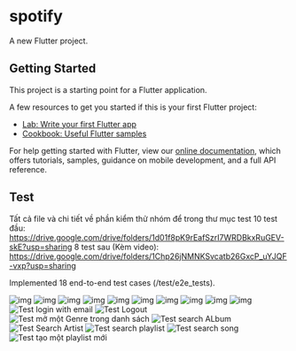 # spotify

A new Flutter project.

## Getting Started

This project is a starting point for a Flutter application.

A few resources to get you started if this is your first Flutter project:

- [Lab: Write your first Flutter app](https://flutter.dev/docs/get-started/codelab)
- [Cookbook: Useful Flutter samples](https://flutter.dev/docs/cookbook)

For help getting started with Flutter, view our
[online documentation](https://flutter.dev/docs), which offers tutorials,
samples, guidance on mobile development, and a full API reference.

## Test

Tất cả file và chi tiết về phần kiểm thử nhóm để trong thư mục test
10 test đầu: https://drive.google.com/drive/folders/1d01f8pK9rEafSzrI7WRDBkxRuGEV-skE?usp=sharing
8 test sau (Kèm video): https://drive.google.com/drive/folders/1Chp26jNMNKSvcatb26GxcP_uYJQF-vxp?usp=sharing

Implemented 18 end-to-end test cases (/test/e2e_tests).

![img](/test/e2e_tests/Log-in/Log-in.png)
![img](/test/e2e_tests/Log-out/Log-out.png)
![img](/test/e2e_tests/Test-go-to-Profile/Test-go-to-Profile.png)
![img](/test/e2e_tests/Test-play-music-from-album-in-library/Test-play-music-from-album-in-library.png)
![img](/test/e2e_tests/Test-play-music-from-artist-in-library/Test-play-music-from-artist-in-library.png)
![img](/test/e2e_tests/Test-play-music-from-playlist-in-library/Test-play-music-from-playlist-in-library.png)
![img](/test/e2e_tests/Test-sort-album-list-in-library/Test-sort-album-list-in-library.png)
![img](/test/e2e_tests/Test-sort-artist-list-in-library/Test-sort-artist-list-in-library.png)
![img](/test/e2e_tests/Test-sort-playlist-in-library/Test-sort-playlist-in-library.png)
![img](/test/e2e_tests/Test-turn-on-gridview-on-Library/Test-turn-on-gridview-on-Library.png)
![Test login with email](https://user-images.githubusercontent.com/62343946/168162434-9d251bc0-4642-4c3a-b57e-e0e74b8b0981.png)
![Test Logout](https://user-images.githubusercontent.com/62343946/168162455-19ddc0c5-23a5-437b-8ac8-ba0b022fe0fd.png)
![Test mở một Genre trong danh sách](https://user-images.githubusercontent.com/62343946/168162478-6ee353fd-6b08-4d2b-a279-aa21f5c0f50c.png)
![Test search ALbum](https://user-images.githubusercontent.com/62343946/168162520-755a9ab9-e2f4-4dbb-8672-0c6461108c1a.png)
![Test Search Artist](https://user-images.githubusercontent.com/62343946/168162629-3565f58d-be96-46c4-91d4-abad09288f91.png)
![Test search playlist](https://user-images.githubusercontent.com/62343946/168162659-fca3012e-0885-4d46-b4c6-aa67de66766c.png)
![Test search song](https://user-images.githubusercontent.com/62343946/168162674-99ca8bd2-74c7-40ad-b510-8683b59ca354.png)
![Test tạo một playlist mới](https://user-images.githubusercontent.com/62343946/168162697-734ec856-8bd1-4969-8e60-d31c18810309.png)
